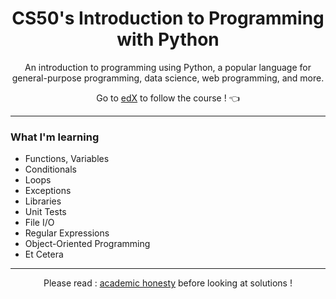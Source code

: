 <h1 align=center>CS50's Introduction to Programming with Python</h1>
<p align=center>An introduction to programming using Python, a popular language for general-purpose programming, data science, web programming, and more.</p>
<div align="center">

Go to [edX](https://www.edx.org/course/cs50s-introduction-to-programming-with-python?index=product&queryID=d22f0349f158cde367138fb3a9602309&position=1&search_index=product&results_level=first-level-results&term=python+cs50&campaign=CS50%27s+Introduction+to+Programming+with+Python&source=edX&product_category=course&placement_url=https%3A%2F%2Fwww.edx.org%2Fsearch) to follow the course ! 👈
</div>

---

<h3 align="left">What I'm learning</h3>

- Functions, Variables
- Conditionals
- Loops
- Exceptions
- Libraries
- Unit Tests
- File I/O
- Regular Expressions
- Object-Oriented Programming
- Et Cetera

---
<div align="center">

Please read : [academic honesty](https://cs50.harvard.edu/x/2021/honesty/) before looking at solutions !
</div>
